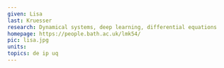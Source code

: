 ```yaml
---
given: Lisa
last: Kruesser
research: Dynamical systems, deep learning, differential equations
homepage: https://people.bath.ac.uk/lmk54/
pic: lisa.jpg
units: 
topics: de ip uq
---
```

